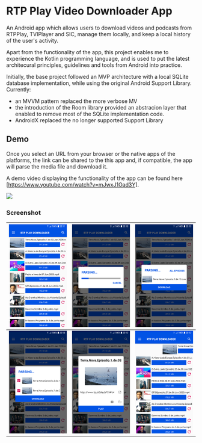 # RTP Play Video Downloader App
An Android app which allows users to download videos and podcasts from RTPPlay, TVIPlayer and SIC, manage them locally, and keep a local history of the user's activity.

Apart from the functionality of the app, this project enables me to experience the Kotlin programming language, and is used to put the latest architecural principles, guidelines and tools from Android into practice.

Initially, the base project followed an MVP architecture with a local SQLite database implementation, while using the original Android Support Library. Currently:
- an MVVM pattern replaced the more verbose MV
- the introduction of the Room library provided an abstracion layer that enabled to remove most of the SQLite implementation code.
- AndroidX replaced the no longer supported Support Library

## Demo
Once you select an URL from your browser or the native apps of the platforms, the link can be shared to the this app and, if compatible, the app will parse the media file and download it.

A demo video displaying the functionality of the app can be found here [https://www.youtube.com/watch?v=mJwxJ1Oad3Y]. 

![](art/demo-gif.gif)

### Screenshot
|  ![](art/screenshot-01.png)  |  ![](art/screenshot-03.png)  |  ![](art/screenshot-04.png)  |
|:----------------------------:|:----------------------------:|:----------------------------:|
|  ![](art/screenshot-05.png)  |  ![](art/screenshot-06.png)  |  ![](art/screenshot-07.png)  | 